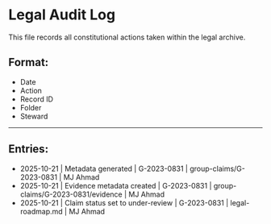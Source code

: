 # Legal Audit Log

This file records all constitutional actions taken within the legal archive.

## Format:
- Date
- Action
- Record ID
- Folder
- Steward

---

## Entries:

- 2025-10-21 | Metadata generated | G-2023-0831 | group-claims/G-2023-0831 | MJ Ahmad
- 2025-10-21 | Evidence metadata created | G-2023-0831 | group-claims/G-2023-0831/evidence | MJ Ahmad
- 2025-10-21 | Claim status set to under-review | G-2023-0831 | legal-roadmap.md | MJ Ahmad


